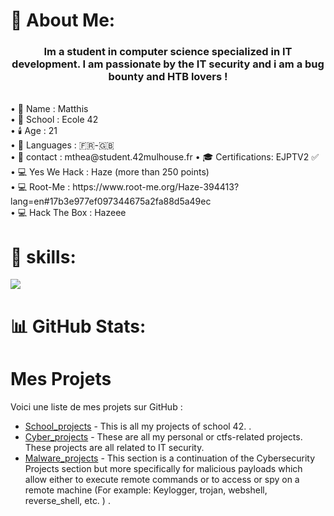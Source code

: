 # 💫 About Me:
<h3 align="center">Im a student in computer science specialized in IT development. I am passionate by the IT security and i am a bug bounty and HTB lovers !</h3><br>
• 🧑 Name : Matthis<br>
• 🏫 School : Ecole 42<br>
• 🕯️ Age : 21<br>
• 👅 Languages : 🇫🇷-🇬🇧<br>
• 📧 contact : mthea@student.42mulhouse.fr
• 🎓 Certifications: EJPTV2 ✅
• 💻 Yes We Hack : Haze (more than 250 points)<br>
• 💻 Root-Me : https://www.root-me.org/Haze-394413?lang=en#17b3e977ef097344675a2fa88d5a49ec<br>
• 💻 Hack The Box : Hazeee<br>

# 🧠 skills:
![](https://github-readme-stats.vercel.app/api/top-langs/?username=matthis-thea&theme=merko&hide_border=false&include_all_commits=false&count_private=false&layout=compact)

# 📊 GitHub Stats:
# Mes Projets

Voici une liste de mes projets sur GitHub :

- [School_projects](https://github.com/matthis-thea/School_projects) - This is all my projects of school 42. .
- [Cyber_projects](https://github.com/matthis-thea/Cybersecurity_projects) - These are all my personal or ctfs-related projects. These projects are all related to IT security.
- [Malware_projects](https://github.com/matthis-thea/Virus_projects) - This section is a continuation of the Cybersecurity Projects section but more specifically for malicious payloads which allow either to execute remote commands or to access or spy on a remote machine (For example: Keylogger, trojan, webshell, reverse_shell, etc. ) .
